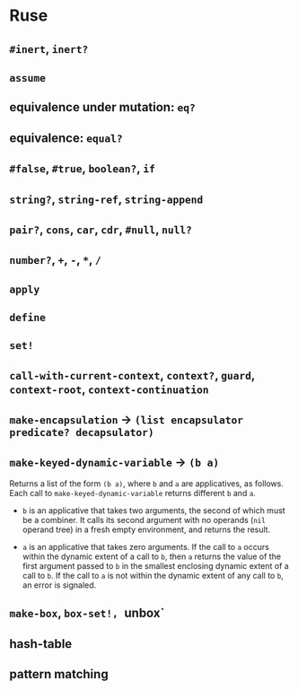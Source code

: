 # Ruse

## `#inert`, `inert?`

## `assume`

## equivalence under mutation: `eq?`

## equivalence: `equal?`

## `#false`, `#true`, `boolean?`, `if`

## `string?`, `string-ref`, `string-append`

## `pair?`, `cons`, `car`, `cdr`, `#null`, `null?`

## `number?`, `+`, `-`, `*`, `/`

## `apply`

## `define`

## `set!`

## `call-with-current-context`, `context?`, `guard`, `context-root`, `context-continuation`

## `make-encapsulation` -> `(list encapsulator predicate? decapsulator)`

## `make-keyed-dynamic-variable` -> `(b a)`

Returns a list of the form `(b a)`, where `b` and `a` are
applicatives, as follows. Each call to `make-keyed-dynamic-variable`
returns different `b` and `a`.

- `b` is an applicative that takes two arguments, the second of which
  must be a combiner. It calls its second argument with no operands
  (`nil` operand tree) in a fresh empty environment, and returns the
  result.

- `a` is an applicative that takes zero arguments. If the call to `a`
  occurs within the dynamic extent of a call to `b`, then `a`
  returns the value of the first argument passed to `b` in the
  smallest enclosing dynamic extent of a call to `b`. If the call to
  `a` is not within the dynamic extent of any call to `b`, an error is
  signaled.

## `make-box`, `box-set!, `unbox`

## hash-table

## pattern matching
